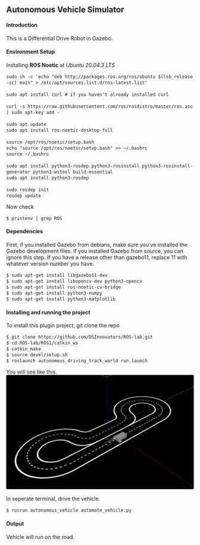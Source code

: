 ## Autonomous Vehicle Simulator 

#### Introduction

This is a Differential Drive Robot in Gazebo.


#### Environment Setup
Installing **ROS Noetic** at *Ubuntu 20.04.3 LTS*
    
    sudo sh -c 'echo "deb http://packages.ros.org/ros/ubuntu $(lsb_release -sc) main" > /etc/apt/sources.list.d/ros-latest.list'
    
    sudo apt install curl # if you haven't already installed curl
     
    curl -s https://raw.githubusercontent.com/ros/rosdistro/master/ros.asc | sudo apt-key add -
     
    sudo apt update
    sudo apt install ros-noetic-desktop-full
     
    source /opt/ros/noetic/setup.bash
    echo "source /opt/ros/noetic/setup.bash" >> ~/.bashrc
    source ~/.bashrc
     
    sudo apt install python3-rosdep python3-rosinstall python3-rosinstall-generator python3-wstool build-essential
    sudo apt install python3-rosdep
     
    sudo rosdep init
    rosdep update
 
Now check

    $ printenv | grep ROS


#### Dependencies
First, if you installed Gazebo from debians, make sure you've installed the Gazebo development files. If you installed Gazebo from source, you can ignore this step. If you have a release other than gazebo11, replace 11 with whatever version number you have.

    $ sudo apt-get install libgazebo11-dev
    $ sudo apt-get install libopencv-dev python3-opencv
    $ sudo apt-get install ros-noetic-cv-bridge
    $ sudo apt-get install python3-numpy
    $ sudo apt-get install python3-matplotlib


#### Installing and running the project
To install this plugin project, git clone the repo

    $ git clone https://github.com/DSInnovators/ROS-lab.git
    $ cd ROS-lab/ROS1/catkin_ws
    $ catkin_make
    $ source devel/setup.sh 
    $ roslaunch autonomous_driving_track_world run.launch

You will see like this.
![img.png](img.png)

In seperate terminal, drive the vehicle.

    $ rosrun autonomous_vehicle automate_vehicle.py


#### Output
Vehicle will run on the road.
    

   


